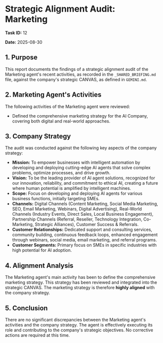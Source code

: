# Strategic Alignment Audit: Marketing

**Task ID:** 12

**Date:** 2025-08-30

## 1. Purpose

This report documents the findings of a strategic alignment audit of the Marketing agent's recent activities, as recorded in the `_SHARED_BRIEFING.md` file, against the company's strategic CANVAS, as defined in `GEMINI.md`.

## 2. Marketing Agent's Activities

The following activities of the Marketing agent were reviewed:

*   Defined the comprehensive marketing strategy for the AI Company, covering both digital and real-world approaches.

## 3. Company Strategy

The audit was conducted against the following key aspects of the company strategy:

*   **Mission:** To empower businesses with intelligent automation by developing and deploying cutting-edge AI agents that solve complex problems, optimize processes, and drive growth.
*   **Vision:** To be the leading provider of AI agent solutions, recognized for our innovation, reliability, and commitment to ethical AI, creating a future where human potential is amplified by intelligent machines.
*   **Scope:** Focus on developing and deploying AI agents for various business functions, initially targeting SMEs.
*   **Channels:** Digital Channels (Content Marketing, Social Media Marketing, SEO, Email Marketing, Webinars, Digital Advertising), Real-World Channels (Industry Events, Direct Sales, Local Business Engagement), Partnership Channels (Referral, Reseller, Technology Integration, Co-Marketing, Strategic Alliances), Customer Success & Referrals.
*   **Customer Relationships:** Dedicated support and consulting services, community building, continuous feedback loops, enhanced engagement through webinars, social media, email marketing, and referral programs.
*   **Customer Segments:** Primary focus on SMEs in specific industries with high potential for AI adoption.

## 4. Alignment Analysis

The Marketing agent's main activity has been to define the comprehensive marketing strategy. This strategy has been reviewed and integrated into the strategic CANVAS. The marketing strategy is therefore **highly aligned** with the company strategy.

## 5. Conclusion

There are no significant discrepancies between the Marketing agent's activities and the company strategy. The agent is effectively executing its role and contributing to the company's strategic objectives. No corrective actions are required at this time.
